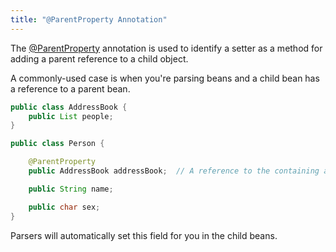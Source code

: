 ```yaml
---
title: "@ParentProperty Annotation"
---
```


The [@ParentProperty]({{API_DOCS}}/org/apache/juneau/annotation/ParentProperty.html) annotation is used to identify a setter as a method for adding a parent reference to a child object.

A commonly-used case is when you're parsing beans and a child bean has a reference to a parent bean.

```java
public class AddressBook {
    public List people;
}

public class Person {

    @ParentProperty
    public AddressBook addressBook;  // A reference to the containing address book.

    public String name;

    public char sex;
}
```

Parsers will automatically set this field for you in the child beans.

